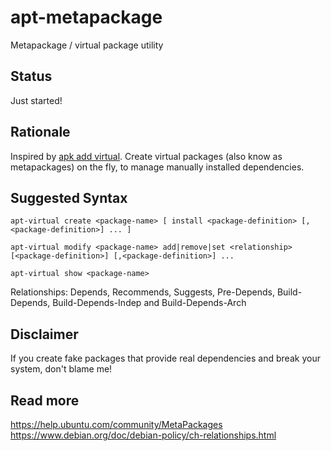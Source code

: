 # apt-metapackage
Metapackage / virtual package utility

## Status
Just started!

## Rationale  
Inspired by [apk add virtual](https://man.archlinux.org/man/apk-add.8.en). Create virtual packages (also know as metapackages) on the fly, to manage manually installed dependencies.

## Suggested Syntax
```
apt-virtual create <package-name> [ install <package-definition> [,<package-definition>] ... ]
```

```
apt-virtual modify <package-name> add|remove|set <relationship> [<package-definition>] [,<package-definition>] ...
```

```
apt-virtual show <package-name> 
```

Relationships: Depends, Recommends, Suggests, Pre-Depends, Build-Depends, Build-Depends-Indep and Build-Depends-Arch

## Disclaimer  
If you create fake packages that provide real dependencies and break your system, don't blame me!

## Read more  
https://help.ubuntu.com/community/MetaPackages  
https://www.debian.org/doc/debian-policy/ch-relationships.html
